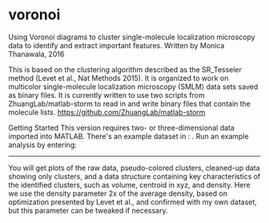 # voronoi
Using Voronoi diagrams to cluster single-molecule localization microscopy data to identify and extract important features.
Written by Monica Thanawala, 2016

This is based on the clustering algorithm described as the SR_Tesseler method (Levet et al., Nat Methods 2015).
It is organized to work on multicolor single-molecule localization microscopy (SMLM) data sets saved as binary files.
It is currently written to use two scripts from ZhuangLab/matlab-storm to read in and write binary files that contain the molecule lists. https://github.com/ZhuangLab/matlab-storm


Getting Started
This version requires two- or three-dimensional data imported into MATLAB. There's an example dataset in : .
Run an example analysis by entering:
_______
You will get plots of the raw data, pseudo-colored clusters, cleaned-up data showing only clusters, and a data structure containing key characteristics of the identified clusters, such as volume, centroid in xyz, and density.
Here we use the density parameter 2x of the average density, based on optimization presented by Levet et al., and confirmed with my own dataset, but this parameter can be tweaked if necessary.

